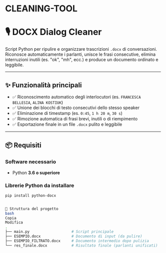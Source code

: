 # CLEANING-TOOL
# 🎙️ DOCX Dialog Cleaner

Script Python per ripulire e organizzare trascrizioni `.docx` di conversazioni.  
Riconosce automaticamente i parlanti, unisce le frasi consecutive, elimina interruzioni inutili (es. "ok", "mh", ecc.) e produce un documento ordinato e leggibile.

---

## ✨ Funzionalità principali

- ✅ Riconoscimento automatico degli interlocutori (es. `FRANCESCA BELLESIA`, `ALINA KOSTIUK`)
- ✅ Unione dei blocchi di testo consecutivi dello stesso speaker
- ✅ Eliminazione di timestamp (es. `0:45`, `1 h 20 m`, `30 s`)
- ✅ Rimozione automatica di frasi brevi, inutili o di riempimento
- ✅ Esportazione finale in un file `.docx` pulito e leggibile

---

## 📦 Requisiti

### Software necessario

- Python **3.6 o superiore**

### Librerie Python da installare

```bash
pip install python-docx


📁 Struttura del progetto
bash
Copia
Modifica
.
├── main.py                   # Script principale
├── ESEMPIO.docx              # Documento di input (da pulire)
├── ESEMPIO_FILTRATO.docx     # Documento intermedio dopo pulizia
└── res_finale.docx           # Risultato finale (parlanti unificati)
